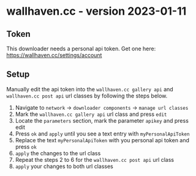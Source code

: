 # wallhaven.cc - version 2023-01-11

## Token
This downloader needs a personal api token. Get one here: https://wallhaven.cc/settings/account

## Setup
Manually edit the api token into the `wallhaven.cc gallery api` and `wallhaven.cc post api` url classes by following the steps below.

1. Navigate to `network` → `downloader components` → `manage url classes`
1. Mark the `wallhaven.cc gallery api` url class and press `edit`
1. Locate the `parameters` section, mark the parameter `apikey` and press edit
1. Press `ok` and `apply` until you see a text entry with `myPersonalApiToken`
1. Replace the text `myPersonalApiToken` with you personal api token and press `ok`
1. `apply` the changes to the url class
1. Repeat the steps 2 to 6 for the `wallhaven.cc post api` url class
1. `apply` your changes to both url classes
